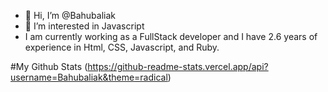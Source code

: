 - 👋 Hi, I’m @Bahubaliak
- 👀 I’m interested in Javascript
- I am currently working as a FullStack developer and I have 2.6 years of experience in Html, CSS, Javascript, and Ruby.

<!---
Bahubaliak/Bahubaliak is a ✨ special ✨ repository because its `README.md` (this file) appears on your GitHub profile.
You can click the Preview link to take a look at your changes.
--->

#My Github Stats
(https://github-readme-stats.vercel.app/api?username=Bahubaliak&theme=radical)
